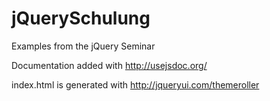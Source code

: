 # jQuerySchulung
Examples from the jQuery Seminar

Documentation added with http://usejsdoc.org/

index.html is generated with http://jqueryui.com/themeroller
